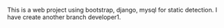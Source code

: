 This is a web project using bootstrap, django, mysql for static detection.
I have create another branch developer1.
